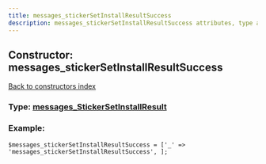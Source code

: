 ```yaml
---
title: messages_stickerSetInstallResultSuccess
description: messages_stickerSetInstallResultSuccess attributes, type and example
---
```

## Constructor: messages\_stickerSetInstallResultSuccess  
[Back to constructors index](index.md)






### Type: [messages\_StickerSetInstallResult](../types/messages_StickerSetInstallResult.md)


### Example:

```
$messages_stickerSetInstallResultSuccess = ['_' => 'messages_stickerSetInstallResultSuccess', ];
```  

